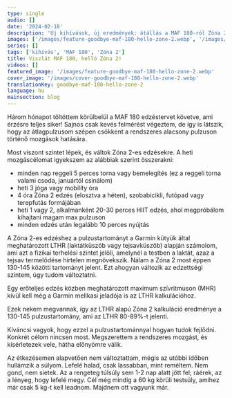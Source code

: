 ```yaml
---
type: single
audio: []
date: '2024-02-18'
description: 'Új kihívások, új eredmények: átállás a MAF 180-ról Zóna 2-re'
images: ['/images/feature-goodbye-maf-180-hello-zone-2.webp', '/images/cover-goodbye-maf-180-hello-zone-2.webp']
series: []
tags: ['kihívás', 'MAF 180', 'Zóna 2']
title: Viszlát MAF 180, helló Zóna 2!
videos: []
featured_image: '/images/feature-goodbye-maf-180-hello-zone-2.webp'
cover_image: '/images/cover-goodbye-maf-180-hello-zone-2.webp'
translationKey: goodbye-maf-180-hello-zone-2
language: hu
mainsection: blog
---
```

Három hónapot töltöttem körülbelül a MAF 180 edzéstervet követve, ami érzésre teljes siker! Sajnos csak kevés felmérést végeztem, de így is látszik, hogy az átlagpulzusom szépen csökkent a rendszeres alacsony pulzuson történő mozgások hatására.

Most viszont szintet lépek, és váltok Zóna 2-es edzésekre. A heti mozgáscélomat igyekszem az alábbiak szerint összerakni:

- minden nap reggeli 5 perces torna vagy bemelegítés (ez a reggeli torna valami csoda, januártól csinálom)
- heti 3 jóga vagy mobility óra
- 4 óra Zóna 2 edzés (elosztva a héten), szobabicikli, futópad vagy terepfutás formájában
- heti 1 vagy 2, alkalmanként 20-30 perces HIIT edzés, ahol megpróbálom kihajtani magam max pulzuson
- minden edzés után legalább 10 perces nyújtás

A Zóna 2-es edzéshez a pulzustartományt a Garmin kütyük által meghatározott LTHR (laktátküszöb vagy tejsavküszöb) alapján számolom, ami azt a fizikai terhelési szintet jelöli, amelynél a testben a laktát, azaz a tejsav termelődése hirtelen megnövekszik. Nálam a Zóna 2 most éppen 130-145 közötti tartományt jelent. Ezt ahogyan változik az edzettségi szintem, úgy tudom változtatni.

Egy erőteljes edzés közben meghatározott maximum szívritmuson (MHR) kívül kell még a Garmin mellkasi jeladója is az LTHR kalkulációhoz.

Ezek nekem megvannak, így az LTHR alapú Zóna 2 kalkuláció eredménye a 130-145 pulzustartomány, ami az LTHR 80-89%-t jelenti.

Kíváncsi vagyok, hogy ezzel a pulzustartománnyal hogyan tudok fejlődni. Konkrét célom nincsen most. Megszerettem a rendszeres mozgást, és kísérletezek vele, hátha előnyömre válik.

Az étkezésemen alapvetően nem változtattam, mégis az utóbbi időben hullámzik a súlyom. Lefelé halad, csak lassabban, mint reméltem. Nem gond, nem sietek. Az a rengeteg túlsúly sem 1-2 nap alatt jött fel; ráérek, az a lényeg, hogy lefelé megy. Cél még mindig a 60 kg körüli testsúly, amihez már csak 5 kg-t kell leadnom. Majdnem ott vagyunk már.
